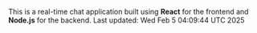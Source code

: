 This is a real-time chat application built using **React** for the frontend and **Node.js** for the backend.
Last updated: Wed Feb  5 04:09:44 UTC 2025
